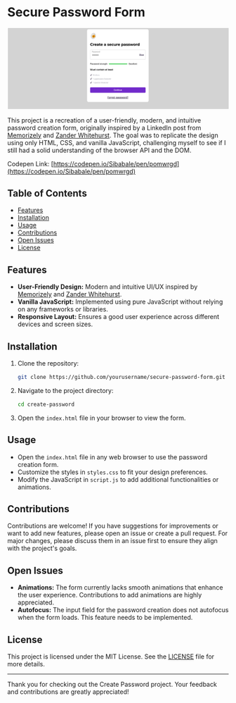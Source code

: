 # Secure Password Form

![Create Password Form](./form-image.png)


This project is a recreation of a user-friendly, modern, and intuitive password creation form, originally inspired by a LinkedIn post from [Memorizely](https://www.linkedin.com/school/memorisely/) and [Zander Whitehurst](https://www.linkedin.com/in/zanderwhitehurst/). The goal was to replicate the design using only HTML, CSS, and vanilla JavaScript, challenging myself to see if I still had a solid understanding of the browser API and the DOM.

Codepen Link: [https://codepen.io/Sibabale/pen/pomwrgd](https://codepen.io/Sibabale/pen/pomwrgd)

## Table of Contents
- [Features](#features)
- [Installation](#installation)
- [Usage](#usage)
- [Contributions](#contributions)
- [Open Issues](#open-issues)
- [License](#license)

## Features
- **User-Friendly Design:** Modern and intuitive UI/UX inspired by [Memorizely](https://www.linkedin.com/school/memorisely/) and [Zander Whitehurst](https://www.linkedin.com/in/zanderwhitehurst/).
- **Vanilla JavaScript:** Implemented using pure JavaScript without relying on any frameworks or libraries.
- **Responsive Layout:** Ensures a good user experience across different devices and screen sizes.

## Installation
1. Clone the repository:
   ```bash
   git clone https://github.com/yourusername/secure-password-form.git
   ```
2. Navigate to the project directory:
   ```bash
   cd create-password
   ```
3. Open the `index.html` file in your browser to view the form.

## Usage
- Open the `index.html` file in any web browser to use the password creation form.
- Customize the styles in `styles.css` to fit your design preferences.
- Modify the JavaScript in `script.js` to add additional functionalities or animations.

## Contributions
Contributions are welcome! If you have suggestions for improvements or want to add new features, please open an issue or create a pull request. For major changes, please discuss them in an issue first to ensure they align with the project's goals.

## Open Issues
- **Animations:** The form currently lacks smooth animations that enhance the user experience. Contributions to add animations are highly appreciated.
- **Autofocus:** The input field for the password creation does not autofocus when the form loads. This feature needs to be implemented.

## License
This project is licensed under the MIT License. See the [LICENSE](LICENSE) file for more details.

---

Thank you for checking out the Create Password project. Your feedback and contributions are greatly appreciated!


